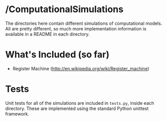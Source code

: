 /ComputationalSimulations
===============

The directories here contain different simulations of computational models. All are pretty different, so much more implementation information is available in a README in each directory.

What's Included (so far)
========================

* Register Machine (http://en.wikipedia.org/wiki/Register_machine)

Tests
=====

Unit tests for all of the simulations are included in `tests.py`, inside each directory. These are implemented using the standard Python unittest framework.
